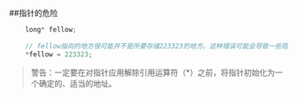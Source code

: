 ##指针的危险

```javascript
    long* fellow;
    
    // fellow指向的地方很可能并不是所要存储223323的地方。这种错误可能会导致一些隐匿、最难以跟踪的bug。
    *fellow = 223323; 
```

>警告：一定要在对指针应用解除引用运算符（*）之前，将指针初始化为一个确定的、适当的地址。